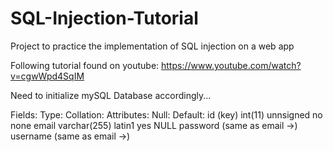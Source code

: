 # SQL-Injection-Tutorial
Project to practice the implementation of SQL injection on a web app

Following tutorial found on youtube: https://www.youtube.com/watch?v=cgwWpd4SqIM


Need to initialize mySQL Database accordingly...

Fields:     Type:           Collation:      Attributes:     Null:       Default:
id (key)    int(11)                         unnsigned       no          none
email       varchar(255)    latin1                          yes         NULL
password    (same as email ->)
username    (same as email ->)
